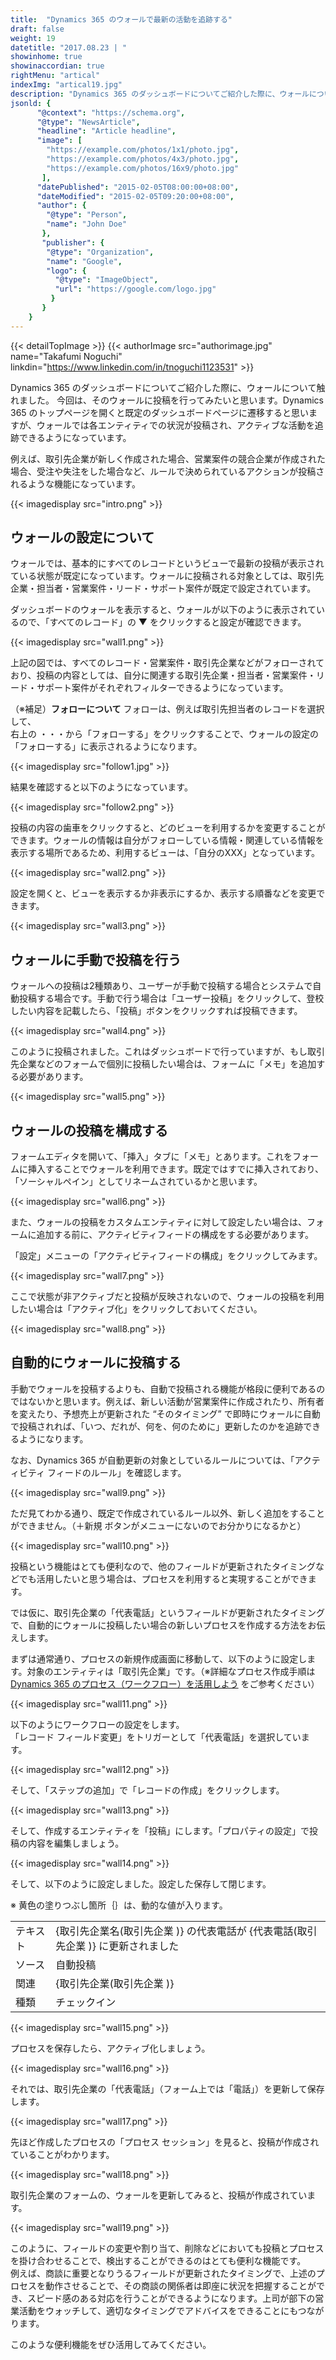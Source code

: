 ```yaml
---
title:  "Dynamics 365 のウォールで最新の活動を追跡する"
draft: false
weight: 19
datetitle: "2017.08.23 | "
showinhome: true
showinaccordian: true
rightMenu: "artical"
indexImg: "artical19.jpg"
description: "Dynamics 365 のダッシュボードについてご紹介した際に、ウォールについて触れました。"
jsonld: {
      "@context": "https://schema.org",
      "@type": "NewsArticle",
      "headline": "Article headline",
      "image": [
        "https://example.com/photos/1x1/photo.jpg",
        "https://example.com/photos/4x3/photo.jpg",
        "https://example.com/photos/16x9/photo.jpg"
       ],
      "datePublished": "2015-02-05T08:00:00+08:00",
      "dateModified": "2015-02-05T09:20:00+08:00",
      "author": {
        "@type": "Person",
        "name": "John Doe"
       },
       "publisher": {
        "@type": "Organization",
        "name": "Google",
        "logo": {
          "@type": "ImageObject",
          "url": "https://google.com/logo.jpg"
         }
       }
    }
---
```

{{< detailTopImage >}}
{{< authorImage src="authorimage.jpg" name="Takafumi Noguchi" linkdin="https://www.linkedin.com/in/tnoguchi1123531" >}}
<!-- Intro  -->
Dynamics 365 のダッシュボードについてご紹介した際に、ウォールについて触れました。
今回は、そのウォールに投稿を行ってみたいと思います。Dynamics 365 のトップページを開くと既定のダッシュボードページに遷移すると思いますが、ウォールでは各エンティティでの状況が投稿され、アクティブな活動を追跡できるようになっています。

例えば、取引先企業が新しく作成された場合、営業案件の競合企業が作成された場合、受注や失注をした場合など、ルールで決められているアクションが投稿されるような機能になっています。
<!-- Image= intro.png -->
{{< imagedisplay src="intro.png" >}}


## ウォールの設定について
ウォールでは、基本的にすべてのレコードというビューで最新の投稿が表示されている状態が既定になっています。ウォールに投稿される対象としては、取引先企業・担当者・営業案件・リード・サポート案件が既定で設定されています。

ダッシュボードのウォールを表示すると、ウォールが以下のように表示されているので、「すべてのレコード」の ▼ をクリックすると設定が確認できます。
<!-- Image= wall1.png -->
{{< imagedisplay src="wall1.png" >}}

上記の図では、すべてのレコード・営業案件・取引先企業などがフォローされており、投稿の内容としては、自分に関連する取引先企業・担当者・営業案件・リード・サポート案件がそれぞれフィルターできるようになっています。

（※補足）**フォローについて**
  フォローは、例えば取引先担当者のレコードを選択して、     
 右上の ・・・から「フォローする」をクリックすることで、ウォールの設定の「フォローする」に表示されるようになります。
 <!-- Image= follow1.jpg -->
{{< imagedisplay src="follow1.jpg" >}}

 結果を確認すると以下のようになっています。
 <!-- Image= follow2.png -->
{{< imagedisplay src="follow2.png" >}}

 投稿の内容の歯車をクリックすると、どのビューを利用するかを変更することができます。ウォールの情報は自分がフォローしている情報・関連している情報を表示する場所であるため、利用するビューは、「自分のXXX」となっています。
 <!-- Image= wall2.png -->
{{< imagedisplay src="wall2.png" >}}

 設定を開くと、ビューを表示するか非表示にするか、表示する順番などを変更できます。
 <!-- Image= wall3.png -->
{{< imagedisplay src="wall3.png" >}}

 ## ウォールに手動で投稿を行う
 ウォールへの投稿は2種類あり、ユーザーが手動で投稿する場合とシステムで自動投稿する場合です。手動で行う場合は「ユーザー投稿」をクリックして、登校したい内容を記載したら、「投稿」ボタンをクリックすれば投稿できます。
 <!-- Image= wall4.png -->
{{< imagedisplay src="wall4.png" >}}

 このように投稿されました。これはダッシュボードで行っていますが、もし取引先企業などのフォームで個別に投稿したい場合は、フォームに「メモ」を追加する必要があります。
 <!-- Image= wall5.png -->
{{< imagedisplay src="wall5.png" >}}

 ## ウォールの投稿を構成する
 
 フォームエディタを開いて、「挿入」タブに「メモ」とあります。これをフォームに挿入することでウォールを利用できます。既定ではすでに挿入されており、「ソーシャルペイン」としてリネームされているかと思います。
 <!-- Image= wall6.png -->
{{< imagedisplay src="wall6.png" >}}

 また、ウォールの投稿をカスタムエンティティに対して設定したい場合は、フォームに追加する前に、アクティビティフィードの構成をする必要があります。

「設定」メニューの「アクティビティフィードの構成」をクリックしてみます。
 <!-- Image= wall7.png -->
{{< imagedisplay src="wall7.png" >}}

ここで状態が非アクティブだと投稿が反映されないので、ウォールの投稿を利用したい場合は「アクティブ化」をクリックしておいてください。
 <!-- Image= wall8.png -->
{{< imagedisplay src="wall8.png" >}}

 ## 自動的にウォールに投稿する
 手動でウォールを投稿するよりも、自動で投稿される機能が格段に便利であるのではないかと思います。例えば、新しい活動が営業案件に作成されたり、所有者を変えたり、予想売上が更新された “そのタイミング” で即時にウォールに自動で投稿されれば、「いつ、だれが、何を、何のために」更新したのかを追跡できるようになります。

なお、Dynamics 365 が自動更新の対象としているルールについては、「アクティビティ フィードのルール」を確認します。
<!-- Image= wall9.png -->
{{< imagedisplay src="wall9.png" >}}

ただ見てわかる通り、既定で作成されているルール以外、新しく追加をすることができません。（＋新規 ボタンがメニューにないのでお分かりになるかと）
<!-- Image= wall10.png -->
{{< imagedisplay src="wall10.png" >}}

投稿という機能はとても便利なので、他のフィールドが更新されたタイミングなどでも活用したいと思う場合は、プロセスを利用すると実現することができます。

では仮に、取引先企業の「代表電話」というフィールドが更新されたタイミングで、自動的にウォールに投稿したい場合の新しいプロセスを作成する方法をお伝えします。

 

まずは通常通り、プロセスの新規作成画面に移動して、以下のように設定します。対象のエンティティは「取引先企業」です。（※詳細なプロセス作成手順は [Dynamics 365 のプロセス（ワークフロー）を活用しよう](#)  をご参考ください）
<!-- Image= wall11.png -->
{{< imagedisplay src="wall11.png" >}}

以下のようにワークフローの設定をします。    
「レコード フィールド変更」をトリガーとして「代表電話」を選択しています。
<!-- Image= wall12.png -->
{{< imagedisplay src="wall12.png" >}}

そして、「ステップの追加」で「レコードの作成」をクリックします。
<!-- Image= wall13.png -->
{{< imagedisplay src="wall13.png" >}}

そして、作成するエンティティを「投稿」にします。「プロパティの設定」で投稿の内容を編集しましょう。
<!-- Image= wall14.png -->
{{< imagedisplay src="wall14.png" >}}

そして、以下のように設定しました。設定した保存して閉じます。

※ 黄色の塗りつぶし箇所｛｝は、動的な値が入ります。

|       |  |
| ----------- | ----------- |
| テキスト      | {取引先企業名(取引先企業 )} の代表電話が {代表電話(取引先企業 )}  に更新されました       |
| ソース   | 自動投稿        |
| 関連   | {取引先企業(取引先企業 )}        |
| 種類   | チェックイン        |

<!-- Image= wall15.png -->
{{< imagedisplay src="wall15.png" >}}

プロセスを保存したら、アクティブ化しましょう。
<!-- Image= wall16.png -->
{{< imagedisplay src="wall16.png" >}}

それでは、取引先企業の「代表電話」（フォーム上では「電話」）を更新して保存します。
<!-- Image= wall17.png -->
{{< imagedisplay src="wall17.png" >}}

先ほど作成したプロセスの「プロセス セッション」を見ると、投稿が作成されていることがわかります。

 <!-- Image= wall18.png -->
{{< imagedisplay src="wall18.png" >}}

 取引先企業のフォームの、ウォールを更新してみると、投稿が作成されています。
 <!-- Image= wall19.png -->
{{< imagedisplay src="wall19.png" >}}

 このように、フィールドの変更や割り当て、削除などにおいても投稿とプロセスを掛け合わせることで、検出することができるのはとても便利な機能です。    
例えば、商談に重要となりうるフィールドが更新されたタイミングで、上述のプロセスを動作させることで、その商談の関係者は即座に状況を把握することができ、スピード感のある対応を行うことができるようになります。上司が部下の営業活動をウォッチして、適切なタイミングでアドバイスをできることにもつながります。

 

このような便利機能をぜひ活用してみてください。